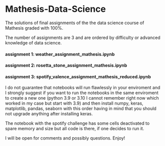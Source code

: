 # Mathesis-Data-Science
The solutions of final assignments of the the data science course of Mathesis graded with 100%.

The number of assignments are 3 and are ordered by difficulty or advanced knowledge of data science.
#### assignment 1: weather_assignment_mathesis.ipynb
#### assignment 2: rosetta_stone_assignment_mathesis.ipynb
#### assignment 3: spotify_valence_assignment_mathesis_reduced.ipynb

I do not guarantee that notebooks will run flawlessly in your enviroment and I strongly suggest if you want to run the notebooks in the same enviroment to create a new one (python 3.9 or 3.10 I cannot remember right now which worked in my case but start with 3.9)  and then install numpy, keras, matplotlib, pandas, seaborn with this order having in mind that you should not upgrade anything after installing keras.

The notebook with the spotify challenge has some cells deactivated to spare memory and size but all code is there, if one decides to run it. 

I will be open for comments and possibly questions. Enjoy!
